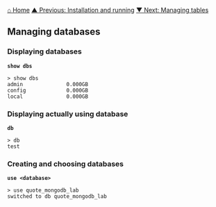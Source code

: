 [⌂ Home](../../README.md)
[▲ Previous: Installation and running](installation_and_running.md)
[▼ Next: Managing tables](managing_tables.md)

## Managing databases

### Displaying databases

**`show dbs`**

```
> show dbs
admin              0.000GB
config             0.000GB
local              0.000GB
```

### Displaying actually using database

**`db`**

```
> db
test
```

### Creating and choosing databases

**`use <database>`**

```
> use quote_mongodb_lab
switched to db quote_mongodb_lab
```
